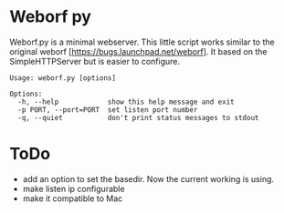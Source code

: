Weborf py
=========

Weborf.py is a minimal webserver. This little script works similar to the original
weborf [https://bugs.launchpad.net/weborf]. It based on the SimpleHTTPServer but
is easier to configure.

    Usage: weborf.py [options]

    Options:
      -h, --help            show this help message and exit
      -p PORT, --port=PORT  set listen port number
      -q, --quiet           don't print status messages to stdout

ToDo
====

* add an option to set the basedir. Now the current working is using.
* make listen ip configurable
* make it compatible to Mac

